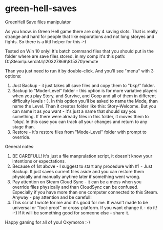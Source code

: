 # green-hell-saves
GreenHell Save files manipulator

As you know. in Green Hell game there are only 4 saving slots. That is really strange and hard for people that like exporations and not long storyes and fights. 
So there is a littl helper for this :-)

Tested on Win 10 only!
It's batch command files that you should put in the folder where are save files stored. in my comp it's this path:
   D:\Steam\userdata\120327869\815370\remote

Than you just need to run it by double-click. And you'll see "menu" with 3 options:
1. Just Backup - it just takes all save files and copy them to "bkp/<timestamp>" folder.
2. Backup to "Mode-Level" folder - this option is for more variative players when you play Story, and Survive, and Coop and all of them in different difficulty levels :-). In this option you'll be asked to name the Mode, than name the Level. Than it creates folder like this: Story-Welcome. But you can name it as you want - it's just a name that should say you something. If there were already files in this folder, it moves them to "bkp/<timestamp>. In this case you can track all your changes and return to any stage than.
3. Restore - it's restore files from "Mode-Level" folder with prompt to override. 

General notes:
1. BE CAREFULL! It's just a file manprulation script, it doesn't know your intentions or expectations.
2. Because of 1st above - I suggest to start any procedure with #1 - Just Backup. It just saves current files aside and you can restore them physically and manually anytime later if something went wrong.
3. Pay attention on Steam Cloud Sync - it can be a mess when you override files physically and than CloudSync can be confused. Especially if you have more than one computer connected to this Steam. Anyway - pay attention and be carefull!
4. This script I wrote for me and it's good for me. It wasn't made to be universal or "fool-proof" or cross-platform. If you want change it - do it! :-) If it will be something good for someone else - share it.
  

Happy gaming for all of you!
Oxymoron :-)
